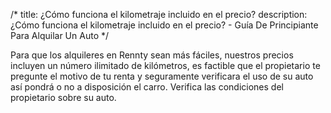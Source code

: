 /*title: ¿Cómo funciona el kilometraje incluido en el precio?description: ¿Cómo funciona el kilometraje incluido en el precio? - Guía De Principiante Para Alquilar Un Auto*/Para que los alquileres en Rennty sean más fáciles, nuestros precios incluyen un número ilimitado de kilómetros, es factible que el propietario te pregunte el motivo de tu renta y seguramente verificara el uso de su auto así pondrá o no a disposición el carro.Verifica las condiciones del propietario sobre su auto.